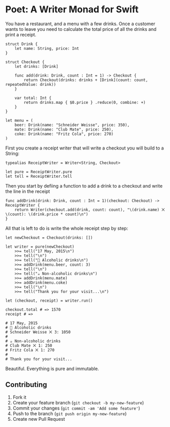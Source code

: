 # Poet: A Writer Monad for Swift

You have a restaurant, and a menu with a few drinks. Once a customer wants to leave you need to calculate the total price of all the drinks and print a receipt.

    struct Drink {
        let name: String, price: Int
    }
    
    struct Checkout {
        let drinks: [Drink]
    
        func add(drink: Drink, count : Int = 1) -> Checkout {
            return Checkout(drinks: drinks + [Drink](count: count, repeatedValue: drink))
        }
    
        var total: Int {
            return drinks.map { $0.price } .reduce(0, combine: +)
        }
    }
    
    let menu = (
        beer: Drink(name: "Schneider Weisse", price: 350),
        mate: Drink(name: "Club Mate", price: 250),
        coke: Drink(name: "Fritz Cola", price: 270)
    )

First you create a receipt writer that will write a checkout you will build to a String:

    typealias ReceiptWriter = Writer<String, Checkout>
    
    let pure = ReceiptWriter.pure
    let tell = ReceiptWriter.tell

Then you start by defiing a function to add a drink to a checkout and write the line in the receipt

    func addDrink(drink: Drink, count : Int = 1)(checkout: Checkout) -> ReceiptWriter {
        return Writer(checkout.add(drink, count: count), "\(drink.name) ⨉ \(count): \(drink.price * count)\n")
    }
    
All that is left to do is write the whole receipt step by step:

    let newCheckout = Checkout(drinks: [])
    
    let writer = pure(newCheckout)
        >>= tell("17 May, 2015\n")
        >>= tell("\n")
        >>= tell("🍺 Alcoholic drinks\n")
        >>= addDrink(menu.beer, count: 3)
        >>= tell("\n")
        >>= tell("☕️ Non-alcoholic drinks\n")
        >>= addDrink(menu.mate)
        >>= addDrink(menu.coke)
        >>= tell("\n")
        >>= tell("Thank you for your visit...\n")
    
    let (checkout, receipt) = writer.run()
    
    checkout.total # => 1570
    receipt # =>
    
    # 17 May, 2015
    # 🍺 Alcoholic drinks
    # Schneider Weisse ⨉ 3: 1050
    #
    # ☕️ Non-alcoholic drinks
    # Club Mate ⨉ 1: 250
    # Fritz Cola ⨉ 1: 270
    # 
    # Thank you for your visit...

Beautiful. Everything is pure and immutable.

## Contributing

1. Fork it
2. Create your feature branch (`git checkout -b my-new-feature`)
3. Commit your changes (`git commit -am 'Add some feature'`)
4. Push to the branch (`git push origin my-new-feature`)
5. Create new Pull Request
